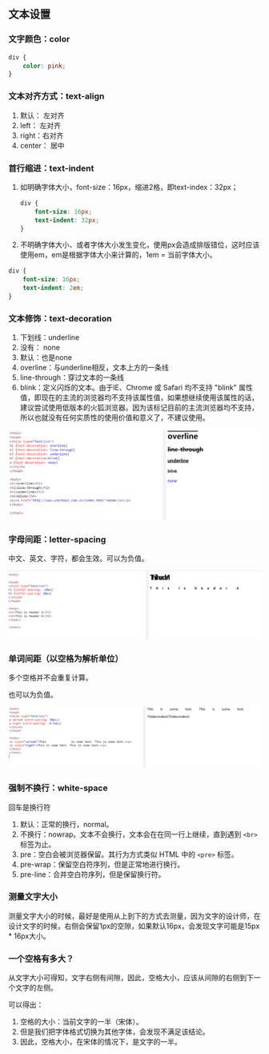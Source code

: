 ## 文本设置

### 文字颜色：color

```css
div {
    color: pink;
}
```



### 文本对齐方式：text-align

1. 默认： 左对齐
2. left： 左对齐
3. right：右对齐
4. center： 居中



### 首行缩进：text-indent

1. 如明确字体大小，font-size：16px，缩进2格，即text-index：32px；

   ```css
   div {
       font-size: 16px;
       text-indent: 32px;
   }
   ```

2. 不明确字体大小、或者字体大小发生变化，使用px会造成排版错位，这时应该使用em，em是根据字体大小来计算的，1em = 当前字体大小。

```css
div {
    font-size: 16px;
    text-indent: 2em;
}
```



### 文本修饰：text-decoration

1. 下划线：underline
2. 没有： none
3. 默认：也是none
4. overline：与underline相反，文本上方的一条线
5. line-through：穿过文本的一条线
6. blink：定义闪烁的文本。由于IE、Chrome 或 Safari 均不支持 "blink" 属性值，即现在的主流的浏览器均不支持该属性值，如果想继续使用该属性的话，建议尝试使用低版本的火狐浏览器。因为该标记目前的主流浏览器均不支持，所以也就没有任何实质性的使用价值和意义了，不建议使用。

![decoration文本修饰](../../assets/文本修饰decoration.png "decoration")



### 字母间距：letter-spacing

中文、英文、字符，都会生效。可以为负值。

![字母间距](../../assets/letterSpacing.png "letter-spacing")



### 单词间距（以空格为解析单位）

多个空格并不会重复计算。

也可以为负值。

![单词间距](../../assets/wordSpacing.png "word-spacing")



### 强制不换行：white-space

回车是换行符

1. 默认：正常的换行，normal。
2. 不换行：nowrap。文本不会换行，文本会在在同一行上继续，直到遇到 `<br>` 标签为止。
3. pre：空白会被浏览器保留。其行为方式类似 HTML 中的 `<pre>` 标签。
4. pre-wrap：保留空白符序列，但是正常地进行换行。
5. pre-line：合并空白符序列，但是保留换行符。



### 测量文字大小

测量文字大小的时候，最好是使用从上到下的方式去测量，因为文字的设计师，在设计文字的时候，右侧会保留1px的空隙，如果默认16px，会发现文字可能是15px * 16px大小。



### 一个空格有多大？

从文字大小可得知，文字右侧有间隙，因此，空格大小，应该从间隙的右侧到下一个文字的左侧。

可以得出：

1. 空格的大小：当前文字的一半（宋体）。
2. 但是我们把字体格式切换为其他字体，会发现不满足该结论。
3. 因此，空格大小，在宋体的情况下，是文字的一半。

